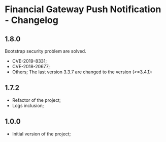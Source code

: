 # Financial Gateway Push Notification - Changelog

## 1.8.0
Bootstrap security problem are solved.
* CVE-2019-8331;
* CVE-2018-20677;
* Others;
The last version 3.3.7 are changed to the version (>=3.4.1):


## 1.7.2
* Refactor of the project;
* Logs inclusion;

## 1.0.0
* Initial version of the project;
